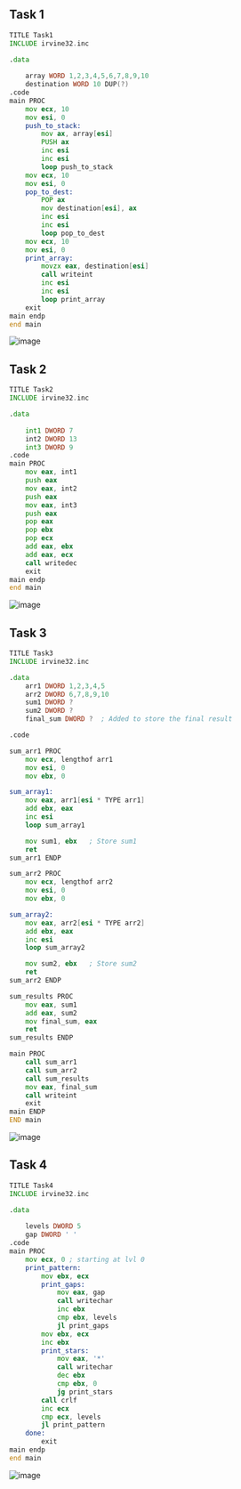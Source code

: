 ## Task 1
```asm
TITLE Task1
INCLUDE irvine32.inc

.data
	
	array WORD 1,2,3,4,5,6,7,8,9,10
	destination WORD 10 DUP(?)
.code
main PROC
	mov ecx, 10
	mov esi, 0
	push_to_stack:
		mov ax, array[esi]
		PUSH ax
		inc esi
		inc esi
		loop push_to_stack
	mov ecx, 10
	mov esi, 0
	pop_to_dest:
		POP ax
		mov destination[esi], ax
		inc esi
		inc esi
		loop pop_to_dest
	mov ecx, 10
	mov esi, 0
	print_array:
		movzx eax, destination[esi]
		call writeint
		inc esi
		inc esi
		loop print_array
	exit
main endp
end main
```
![image](https://github.com/user-attachments/assets/d16996c4-32ea-4823-832e-3442a95b7375)

## Task 2
```asm
TITLE Task2
INCLUDE irvine32.inc

.data
	
	int1 DWORD 7
	int2 DWORD 13
	int3 DWORD 9
.code
main PROC
	mov eax, int1
	push eax
	mov eax, int2
	push eax
	mov eax, int3
	push eax
	pop eax
	pop ebx
	pop ecx
	add eax, ebx
	add eax, ecx
	call writedec
	exit
main endp
end main
```
![image](https://github.com/user-attachments/assets/97eb11b4-e4da-4773-a851-11bd6321bc78)

## Task 3
```asm
TITLE Task3
INCLUDE irvine32.inc

.data
    arr1 DWORD 1,2,3,4,5
    arr2 DWORD 6,7,8,9,10
    sum1 DWORD ?
    sum2 DWORD ?
    final_sum DWORD ?  ; Added to store the final result

.code

sum_arr1 PROC
    mov ecx, lengthof arr1 
    mov esi, 0              
    mov ebx, 0             

sum_array1:
    mov eax, arr1[esi * TYPE arr1] 
    add ebx, eax             
    inc esi                     
    loop sum_array1            

    mov sum1, ebx   ; Store sum1
    ret
sum_arr1 ENDP

sum_arr2 PROC
    mov ecx, lengthof arr2  
    mov esi, 0              
    mov ebx, 0              

sum_array2:
    mov eax, arr2[esi * TYPE arr2] 
    add ebx, eax                  
    inc esi                        
    loop sum_array2                

    mov sum2, ebx   ; Store sum2
    ret
sum_arr2 ENDP

sum_results PROC
    mov eax, sum1
    add eax, sum2
    mov final_sum, eax 
    ret
sum_results ENDP

main PROC
    call sum_arr1
    call sum_arr2
    call sum_results
    mov eax, final_sum
    call writeint                
    exit
main ENDP
END main
```
![image](https://github.com/user-attachments/assets/746afa79-f005-4c13-9481-d02037c041a0)

## Task 4
```asm
TITLE Task4
INCLUDE irvine32.inc

.data
	
	levels DWORD 5
	gap DWORD ' '
.code
main PROC
	mov ecx, 0 ; starting at lvl 0
	print_pattern:
		mov ebx, ecx
		print_gaps:
			mov eax, gap
			call writechar
			inc ebx
			cmp ebx, levels
			jl print_gaps
		mov ebx, ecx
		inc ebx
		print_stars:
			mov eax, '*'
			call writechar
			dec ebx
			cmp ebx, 0
			jg print_stars
		call crlf
		inc ecx 
		cmp ecx, levels
		jl print_pattern
	done:
		exit
main endp
end main
```
![image](https://github.com/user-attachments/assets/8e00f8dd-d321-4fbc-b611-31f0e61a78db)
